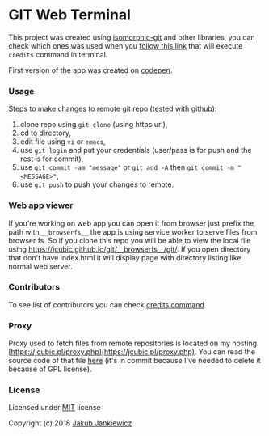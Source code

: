 # GIT Web Terminal

This project was created using [isomorphic-git](https://github.com/isomorphic-git/isomorphic-git) and other
libraries, you can check which ones was used when you
[follow this link](https://jcubic.github.io/git/#[[0,1,"credits"]]) that will execute
`credits` command in terminal.

First version of the app was created on [codepen](https://codepen.io/jcubic/pen/Gddxpg).

### Usage

Steps to make changes to remote git repo (tested with github):

1. clone repo using `git clone` (using https url),
2. cd to directory,
3. edit file using `vi` or `emacs`,
4. use `git login` and put your credentials (user/pass is for push and the rest is for commit),
5. use `git commit -am "message"` or `git add -A` then `git commit -m "<MESSAGE>"`,
6. use `git push` to push your changes to remote.

### Web app viewer

If you're working on web app you can open it from browser just prefix the path with `__browserfs__` the app
is using service worker to serve files from browser fs. So if you clone this repo you will be able to view the local file
using https://jcubic.github.io/git/__browserfs__/git/. If you open directory that don't have index.html it will
display page with directory listing like normal web server.

### Contributors

To see list of contributors you can check [credits command](https://jcubic.github.io/git/#[[0,1,"credits"]]).

### Proxy

Proxy used to fetch files from remote repositories is located on my hosting
[https://jcubic.pl/proxy.php](https://jcubic.pl/proxy.php). You can read the source code of that file
[here](https://github.com/jcubic/git/blob/357848672683d1959dbd1fa3d5023302a4151474/proxy.php) (it's in commit because
I've needed to delete it because of GPL license).

### License

Licensed under [MIT](http://opensource.org/licenses/MIT) license

Copyright (c) 2018 [Jakub Jankiewicz](http://jcubic.pl/jakub-jankiewicz)
